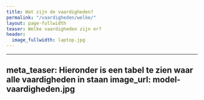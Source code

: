 ```yaml
---
title: Wat zijn de vaardigheden?
permalink: "/vaardigheden/welke/"
layout: page-fullwidth
teaser: Welke vaardigheden zijn er?
header:
  image_fullwidth: laptop.jpg
---
```

---
meta_teaser: Hieronder is een tabel te zien waar alle vaardigheden in staan
image_url: model-vaardigheden.jpg
---
